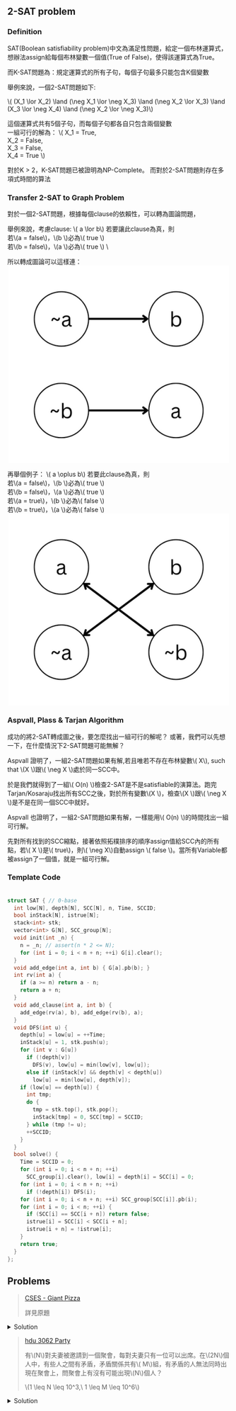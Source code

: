 ## 2-SAT problem

### Definition 
SAT(Boolean satisfiability problem)中文為滿足性問題，給定一個布林運算式，想辦法assign給每個布林變數一個值(True of False)，使得該運算式為True。

而K-SAT問題為：規定運算式的所有子句，每個子句最多只能包含K個變數

舉例來說，一個2-SAT問題如下: 

\\( (X_1 \lor X_2) \land (\neg X_1 \lor \neg X_3) \land (\neg X_2 \lor X_3) \land (X_3 \lor \neg X_4) \land (\neg X_2 \lor \neg X_3)\\)

這個運算式共有5個子句，而每個子句都各自只包含兩個變數 \
一組可行的解為：
\\( 
	X_1 = True, \
	X_2 = False, \
	X_3 = False, \
	X_4 = True 
\\)


對於K > 2，K-SAT問題已被證明為NP-Complete。
而對於2-SAT問題則存在多項式時間的算法

### Transfer 2-SAT to Graph Problem

對於一個2-SAT問題，根據每個clause的依賴性，可以轉為圖論問題，

舉例來說，考慮clause: \\( a \lor b\\)
若要讓此clause為真，則 \
若\\(a = false\\)，\\(b \\)必為\\( true \\) \
若\\(b = false\\)，\\(a \\)必為\\( true \\) \

所以轉成圖論可以這樣連：
<img src="image/or.png" width="500" style="display:block; margin: 0 auto;"/>

再舉個例子： \\( a \oplus b\\)
若要此clause為真，則 \
若\\(a = false\\)，\\(b \\)必為\\( true \\) \
若\\(b = false\\)，\\(a \\)必為\\( true \\) \
若\\(a = true\\)，\\(b \\)必為\\( false \\) \
若\\(b = true\\)，\\(a \\)必為\\( false \\) \
<img src="image/xor.png" width="500" style="display:block; margin: 0 auto;"/>
### Aspvall, Plass & Tarjan Algorithm

成功的將2-SAT轉成圖之後，要怎麼找出一組可行的解呢？
或著，我們可以先想一下，在什麼情況下2-SAT問題可能無解？

Aspvall 證明了，一組2-SAT問題如果有解,若且唯若不存在布林變數\\( X\\), such that \\(X \\)跟\\( \neg X \\)處於同一SCC中。

於是我們就得到了一組\\( O(n) \\)檢查2-SAT是不是satisfiable的演算法。跑完Tarjan/Kosaraju找出所有SCC之後，對於所有變數\\(X \\)，檢查\\(X \\)跟\\( \neg X \\)是不是在同一個SCC中就好。

Aspvall 也證明了，一組2-SAT問題如果有解，一樣能用\\( O(n) \\)的時間找出一組可行解。

先對所有找到的SCC縮點，接著依照拓樸排序的順序assign值給SCC內的所有點，若\\( X \\)是\\( true\\)，則\\( \neg X\\)自動assign \\( false \\)。當所有Variable都被assign了一個值，就是一組可行解。

### Template Code

```cpp

struct SAT { // 0-base
  int low[N], depth[N], SCC[N], n, Time, SCCID;
  bool inStack[N], istrue[N];
  stack<int> stk;
  vector<int> G[N], SCC_group[N];
  void init(int _n) {
    n = _n; // assert(n * 2 <= N);
    for (int i = 0; i < n + n; ++i) G[i].clear();
  }
  void add_edge(int a, int b) { G[a].pb(b); }
  int rv(int a) {
    if (a >= n) return a - n;
    return a + n;
  }
  void add_clause(int a, int b) {
    add_edge(rv(a), b), add_edge(rv(b), a);
  }
  void DFS(int u) {
    depth[u] = low[u] = ++Time;
    inStack[u] = 1, stk.push(u);
    for (int v : G[u])
      if (!depth[v])
        DFS(v), low[u] = min(low[v], low[u]);
      else if (inStack[v] && depth[v] < depth[u])
        low[u] = min(low[u], depth[v]);
    if (low[u] == depth[u]) {
      int tmp;
      do {
        tmp = stk.top(), stk.pop();
        inStack[tmp] = 0, SCC[tmp] = SCCID;
      } while (tmp != u);
      ++SCCID;
    }
  }
  bool solve() {
    Time = SCCID = 0;
    for (int i = 0; i < n + n; ++i)
      SCC_group[i].clear(), low[i] = depth[i] = SCC[i] = 0;
    for (int i = 0; i < n + n; ++i)
      if (!depth[i]) DFS(i);
    for (int i = 0; i < n + n; ++i) SCC_group[SCC[i]].pb(i);
    for (int i = 0; i < n; ++i) {
      if (SCC[i] == SCC[i + n]) return false;
      istrue[i] = SCC[i] < SCC[i + n];
      istrue[i + n] = !istrue[i];
    }
    return true;
  }
};

```

## Problems
> [CSES - Giant Pizza](https://cses.fi/problemset/task/1684)
> 
> 詳見原題

<details><summary>Solution</summary>

可看出此題為2-SAT，其中每個人的願望都為以下形式\\( A \lor B \\), \\( A \\)可能為\\( a, \neg a \\), \\( B \\)可能為\\( b, \neg b \\)。

先檢查完所有點與它的negation不在同一SCC中之後，需要構造出一組解。可以利用\\( X \\)與\\( \neg X \\)的對稱性，在拓樸排序的過程中順便assign值給變數。

</details>
    
> [hdu 3062 Party](http://acm.hdu.edu.cn/showproblem.php?pid=3062)
>
> 有\\(N\\)對夫妻被邀請到一個聚會，每對夫妻只有一位可以出席。在\\(2N\\)個人中，有些人之間有矛盾，矛盾關係共有\\( M\\)組，有矛盾的人無法同時出現在聚會上，問聚會上有沒有可能出現\\(N\\)個人？
>
> \\(1 \leq N \leq 10^3,\ 1 \leq M \leq 10^6\\)
    
<details><summary>Solution</summary>

不難看出這是一個2-SAT的問題，只需要把一對夫妻視為一對\\( (X, \neg X) \\)，而每個矛盾關係都是\\( \oplus \\)。
    
</details>